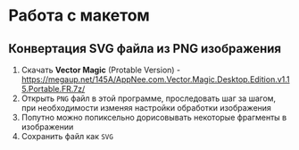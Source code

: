 # Работа с макетом

## Конвертация SVG файла из PNG изображения

1. Скачать **Vector Magic** (Protable Version) - https://megaup.net/145A/AppNee.com.Vector.Magic.Desktop.Edition.v1.15.Portable.FR.7z/
2. Открыть `PNG` файл в этой программе, проследовать шаг за шагом, при необходимости изменяя настройки обработки изображения
3. Попутно можно попиксельно дорисовывать некоторые фрагменты в изображении 
4. Сохранить файл как `SVG`